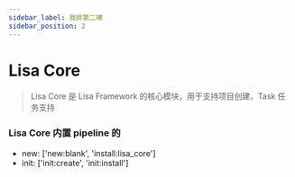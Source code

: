 ```yaml
---
sidebar_label: 我排第二噢
sidebar_position: 2
---
```


# Lisa Core

> Lisa Core 是 Lisa Framework 的核心模块，用于支持项目创建，Task 任务支持

### Lisa Core 内置 pipeline 的

- new: ['new:blank', 'install:lisa_core']
- init: ['init:create', 'init:install']
